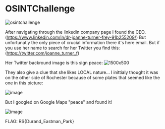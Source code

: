 # OSINTChallenge

![osintchallenge](https://user-images.githubusercontent.com/29373869/114355804-ce4cab80-9b67-11eb-9f82-f3e4018d7049.png)


After navigating through the linkedin company page I found the CEO.(https://www.linkedin.com/in/dr-joanne-turner-frey-91b255209/)
But unfortunatly the only piece of crucial information there it's here email. But if you use her name to search for her Twitter you find this: 
(https://twitter.com/joanne_turner_f)

Her Twitter backround image is this sign peace:
![1500x500](https://user-images.githubusercontent.com/29373869/114356240-487d3000-9b68-11eb-81a3-a434c5706d83.jpg)

They also give a clue that she likes LOCAL nature...
I inittialy thought it was on the other side of Rochester because of some plates that seemed like the one in this picture:<br />


![image](https://user-images.githubusercontent.com/29373869/114356663-cccfb300-9b68-11eb-951b-6ed89d56715d.png)

But I googled on Google Maps "peace" and found it!

![image](https://user-images.githubusercontent.com/29373869/114356829-f1c42600-9b68-11eb-9d94-48c3567877e0.png)

FLAG: RS{Durand_Eastman_Park}
